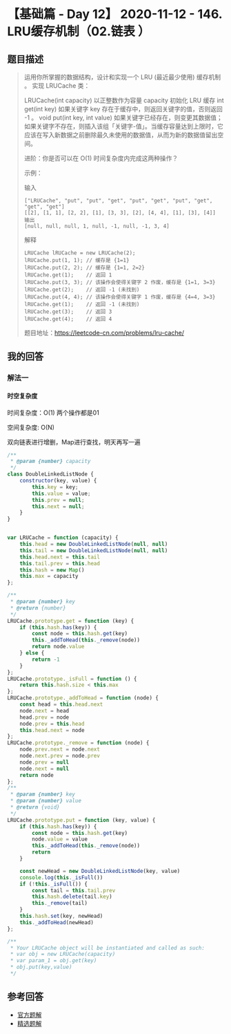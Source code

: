 # 【基础篇 - Day 12】 2020-11-12 - 146. LRU缓存机制（02.链表 ）

## 题目描述

>
> 运用你所掌握的数据结构，设计和实现一个 LRU (最近最少使用) 缓存机制 。
> 实现 LRUCache 类：
>
> LRUCache(int capacity) 以正整数作为容量 capacity 初始化 LRU 缓存
> int get(int key) 如果关键字 key 存在于缓存中，则返回关键字的值，否则返回 -1 。
> void put(int key, int value) 如果关键字已经存在，则变更其数据值；如果关键字不存在，则插入该组「关键字-值」。当缓存容量达到上限时，它应该在写入新数据之前删除最久未使用的数据值，从而为新的数据值留出空间。
>
>
> 进阶：你是否可以在 O(1) 时间复杂度内完成这两种操作？
>
> 
>
> 示例：
>
> 输入
>
> ```
> ["LRUCache", "put", "put", "get", "put", "get", "put", "get", "get", "get"]
> [[2], [1, 1], [2, 2], [1], [3, 3], [2], [4, 4], [1], [3], [4]]
> 输出
> [null, null, null, 1, null, -1, null, -1, 3, 4]
> ```
>
> 解释
>
> ```
> LRUCache lRUCache = new LRUCache(2);
> lRUCache.put(1, 1); // 缓存是 {1=1}
> lRUCache.put(2, 2); // 缓存是 {1=1, 2=2}
> lRUCache.get(1);    // 返回 1
> lRUCache.put(3, 3); // 该操作会使得关键字 2 作废，缓存是 {1=1, 3=3}
> lRUCache.get(2);    // 返回 -1 (未找到)
> lRUCache.put(4, 4); // 该操作会使得关键字 1 作废，缓存是 {4=4, 3=3}
> lRUCache.get(1);    // 返回 -1 (未找到)
> lRUCache.get(3);    // 返回 3
> lRUCache.get(4);    // 返回 4
> ```
>
> 题目地址：https://leetcode-cn.com/problems/lru-cache/



## 我的回答

### 解法一

#### 时空复杂度

时间复杂度：O(1) 两个操作都是01

空间复杂度:   O(N)

双向链表进行增删，Map进行查找，明天再写一遍

```js
/**
 * @param {number} capacity
 */
class DoubleLinkedListNode {
    constructor(key, value) {
        this.key = key;
        this.value = value;
        this.prev = null;
        this.next = null;
    }
}


var LRUCache = function (capacity) {
    this.head = new DoubleLinkedListNode(null, null)
    this.tail = new DoubleLinkedListNode(null, null)
    this.head.next = this.tail
    this.tail.prev = this.head
    this.hash = new Map()
    this.max = capacity
};

/** 
 * @param {number} key
 * @return {number}
 */
LRUCache.prototype.get = function (key) {
    if (this.hash.has(key)) {
        const node = this.hash.get(key)
        this._addToHead(this._remove(node))
        return node.value
    } else {
        return -1
    }
};
LRUCache.prototype._isFull = function () {
    return this.hash.size < this.max
};
LRUCache.prototype._addToHead = function (node) {
    const head = this.head.next
    node.next = head
    head.prev = node
    node.prev = this.head
    this.head.next = node
};
LRUCache.prototype._remove = function (node) {
    node.prev.next = node.next
    node.next.prev = node.prev
    node.prev = null
    node.next = null
    return node
};
/** 
 * @param {number} key 
 * @param {number} value
 * @return {void}
 */
LRUCache.prototype.put = function (key, value) {
    if (this.hash.has(key)) {
        const node = this.hash.get(key)
        node.value = value
        this._addToHead(this._remove(node))
        return
    }

    const newHead = new DoubleLinkedListNode(key, value)
    console.log(this._isFull())
    if (!this._isFull()) {
        const tail = this.tail.prev
        this.hash.delete(tail.key)
        this._remove(tail)
    }
    this.hash.set(key, newHead)
    this._addToHead(newHead)
};

/**
 * Your LRUCache object will be instantiated and called as such:
 * var obj = new LRUCache(capacity)
 * var param_1 = obj.get(key)
 * obj.put(key,value)
 */
```



## 参考回答

- [官方题解](https://github.com/leetcode-pp/91alg-2/blob/master/solution/basic/d12.146.LRU.md)
- [精选题解](https://github.com/leetcode-pp/91alg-2/blob/master/solution/basic/d12.146.LRU-selected-i.md)